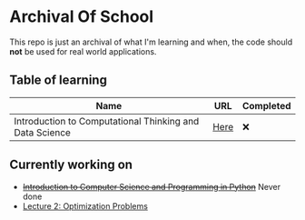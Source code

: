 # Archival Of School
This repo is just an archival of what I'm learning and when, the code should **not** be used for real world applications.



## Table of learning
| Name | URL | Completed |
|------|-----|-----------|
|Introduction to Computational Thinking and Data Science | [Here](https://ocw.mit.edu/courses/6-0002-introduction-to-computational-thinking-and-data-science-fall-2016/) | ❌ |


## Currently working on
- ~~[Introduction to Computer Science and Programming in Python](https://ocw.mit.edu/courses/6-0001-introduction-to-computer-science-and-programming-in-python-fall-2016/)~~ Never done
- [Lecture 2: Optimization Problems](https://ocw.mit.edu/courses/6-0002-introduction-to-computational-thinking-and-data-science-fall-2016/resources/lecture-2-optimization-problems/)
